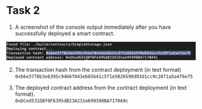 # Task 2

1. A screenshot of the console output immediately after you have successfully deployed a smart contract.

![alt text](pic-1.png)

2. The transaction hash from the contract deployment (in text format)
   <br/>
   `0xb6e3770b3e6395c94b6f043eb65b41c5f1e5826590d03d1cc9c28f1a5a4f6e75`

3. The deployed contract address from the contract deployment (in text format).
   <br/>
   `0xDCed531DBf0F6395dB23A231e699390BA7170A9c`
